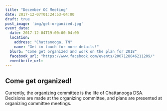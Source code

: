 ```yaml
---
title: "December OC Meeting"
date: 2017-12-07T01:24:53-04:00
draft: true
post_image: 'img/get-organized.jpg'
event_data:
  date: 2017-12-04T19:00:00-04:00
  location:
    address: "Chattanooga, TN"
    name: "Get in touch for more details!"
  blurb: "Come get organized and work on the plan for 2018"
  facebook_url: "https://www.facebook.com/events/2007128046211209/"
  eventbrite_url:
---
```


## Come get organized!

Currently, the organizing committee is the life of Chattanooga DSA. Decisions are
made at the organizing committee, and plans are presented at organizing committee
meetings.

